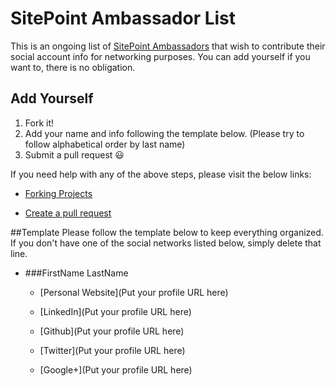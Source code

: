 # SitePoint Ambassador List

This is an ongoing list of [SitePoint Ambassadors](http://www.sitepoint.com/ambassadors/) that wish to contribute their social account info for networking purposes. You can add yourself if you want to, there is no obligation. 


## Add Yourself

1. Fork it!
2. Add your name and info following the template below. (Please try to follow alphabetical order by last name)
3. Submit a pull request :smiley:

If you need help with any of the above steps, please visit the below links:

* [Forking Projects](https://guides.github.com/activities/forking/)

* [Create a pull request](https://help.github.com/articles/creating-a-pull-request/)

##Template
Please follow the template below to keep everything organized. If you don't have one of the social networks listed below, simply delete that line.

* ###FirstName LastName
  * [Personal Website](Put your profile URL here)

  * [LinkedIn](Put your profile URL here)

  * [Github](Put your profile URL here)

  * [Twitter](Put your profile URL here)

  * [Google+](Put your profile URL here)
